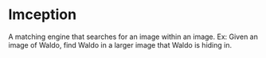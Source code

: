 # Imception
A matching engine that searches for an image within an image. Ex: Given an image of Waldo, find Waldo in a larger image that Waldo is hiding in.
